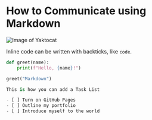 # How to Communicate using Markdown

![Image of Yaktocat](https://octodex.github.com/images/yaktocat.png)

Inline code can be written with backticks, like `code`.

```python
def greet(name):
    print(f"Hello, {name}!")

greet("Markdown")

This is how you can add a Task List

- [ ] Turn on GitHub Pages
- [ ] Outline my portfolio
- [ ] Introduce myself to the world
